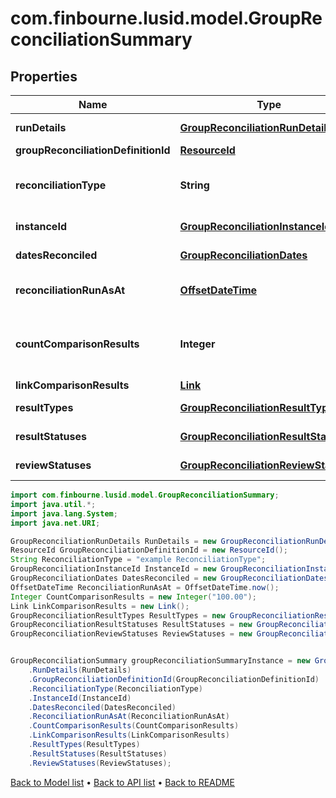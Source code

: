 # com.finbourne.lusid.model.GroupReconciliationSummary

## Properties

Name | Type | Description | Notes
------------ | ------------- | ------------- | -------------
**runDetails** | [**GroupReconciliationRunDetails**](GroupReconciliationRunDetails.md) |  | [optional] [default to GroupReconciliationRunDetails]
**groupReconciliationDefinitionId** | [**ResourceId**](ResourceId.md) |  | [optional] [default to ResourceId]
**reconciliationType** | **String** | The type of reconciliation to perform. \&quot;Holding\&quot; | \&quot;Transaction\&quot; | \&quot;Valuation\&quot; | [default to String]
**instanceId** | [**GroupReconciliationInstanceId**](GroupReconciliationInstanceId.md) |  | [default to GroupReconciliationInstanceId]
**datesReconciled** | [**GroupReconciliationDates**](GroupReconciliationDates.md) |  | [default to GroupReconciliationDates]
**reconciliationRunAsAt** | [**OffsetDateTime**](OffsetDateTime.md) | The date and time the reconciliation was run | [default to OffsetDateTime]
**countComparisonResults** | **Integer** | The total number of comparison results with this InstanceId and ReconciliationType | [default to Integer]
**linkComparisonResults** | [**Link**](Link.md) |  | [optional] [default to Link]
**resultTypes** | [**GroupReconciliationResultTypes**](GroupReconciliationResultTypes.md) |  | [optional] [default to GroupReconciliationResultTypes]
**resultStatuses** | [**GroupReconciliationResultStatuses**](GroupReconciliationResultStatuses.md) |  | [optional] [default to GroupReconciliationResultStatuses]
**reviewStatuses** | [**GroupReconciliationReviewStatuses**](GroupReconciliationReviewStatuses.md) |  | [optional] [default to GroupReconciliationReviewStatuses]

```java
import com.finbourne.lusid.model.GroupReconciliationSummary;
import java.util.*;
import java.lang.System;
import java.net.URI;

GroupReconciliationRunDetails RunDetails = new GroupReconciliationRunDetails();
ResourceId GroupReconciliationDefinitionId = new ResourceId();
String ReconciliationType = "example ReconciliationType";
GroupReconciliationInstanceId InstanceId = new GroupReconciliationInstanceId();
GroupReconciliationDates DatesReconciled = new GroupReconciliationDates();
OffsetDateTime ReconciliationRunAsAt = OffsetDateTime.now();
Integer CountComparisonResults = new Integer("100.00");
Link LinkComparisonResults = new Link();
GroupReconciliationResultTypes ResultTypes = new GroupReconciliationResultTypes();
GroupReconciliationResultStatuses ResultStatuses = new GroupReconciliationResultStatuses();
GroupReconciliationReviewStatuses ReviewStatuses = new GroupReconciliationReviewStatuses();


GroupReconciliationSummary groupReconciliationSummaryInstance = new GroupReconciliationSummary()
    .RunDetails(RunDetails)
    .GroupReconciliationDefinitionId(GroupReconciliationDefinitionId)
    .ReconciliationType(ReconciliationType)
    .InstanceId(InstanceId)
    .DatesReconciled(DatesReconciled)
    .ReconciliationRunAsAt(ReconciliationRunAsAt)
    .CountComparisonResults(CountComparisonResults)
    .LinkComparisonResults(LinkComparisonResults)
    .ResultTypes(ResultTypes)
    .ResultStatuses(ResultStatuses)
    .ReviewStatuses(ReviewStatuses);
```


[Back to Model list](../README.md#documentation-for-models) &#8226; [Back to API list](../README.md#documentation-for-api-endpoints) &#8226; [Back to README](../README.md)
